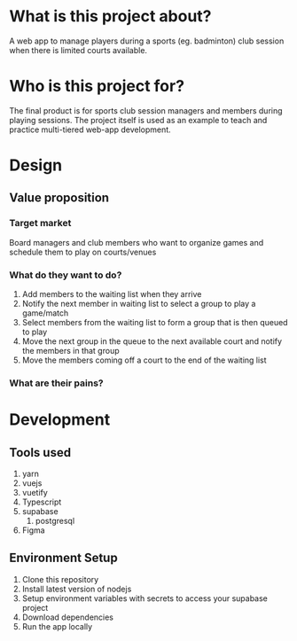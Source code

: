 # What is this project about?

A web app to manage players during a sports (eg. badminton) club session when there is limited courts available.

# Who is this project for?

The final product is for sports club session managers and members during playing sessions.
The project itself is used as an example to teach and practice multi-tiered web-app development.

# Design

## Value proposition

### Target market

Board managers and club members who want to organize games and schedule them to play on courts/venues

### What do they want to do?

1. Add members to the waiting list when they arrive
2. Notify the next member in waiting list to select a group to play a game/match
3. Select members from the waiting list to form a group that is then queued to play
4. Move the next group in the queue to the next available court and notify the members in that group
5. Move the members coming off a court to the end of the waiting list

### What are their pains?

# Development

## Tools used

1. yarn
2. vuejs
3. vuetify
4. Typescript
5. supabase
   1. postgresql
6. Figma

## Environment Setup

1. Clone this repository
2. Install latest version of nodejs
3. Setup environment variables with secrets to access your supabase project
4. Download dependencies
5. Run the app locally
